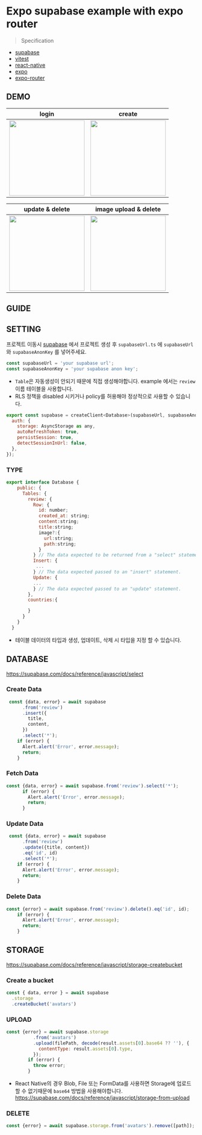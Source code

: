 # Expo supabase example with expo router

> Specification
- [supabase](https://supabase.com/)
- [vitest](https://vitest.dev/)
- [react-native](https://github.com/facebook/react-native)
- [expo](https://github.com/expo/expo)
- [expo-router](https://expo.github.io/router/docs)

## DEMO

| login | create |
| ----- | ------ |
| <img src=https://user-images.githubusercontent.com/73378472/220524044-ce92b43a-d0ea-4cf0-938b-7a01e575b6ff.gif width="200"> | <img src=https://user-images.githubusercontent.com/73378472/220524325-6ef92643-c208-40bb-97a5-f685bc8ffc8e.gif width="200"> |

| update & delete | image upload & delete |
| ----- | ------ |
| <img src=https://user-images.githubusercontent.com/73378472/220526290-819220a1-aab8-443d-9ae8-0f337d7da11e.gif width="200"> | <img src=https://user-images.githubusercontent.com/73378472/220526294-60fe7104-7c28-411d-bd31-f803bf53aa21.gif width="200"> |

## GUIDE


## SETTING

프로젝트 이동시 [supabase](https://supabase.com/) 에서 프로젝트 생성 후 `supabaseUrl.ts` 에 `supabaseUrl` 와 `supabaseAnonKey` 를 넣어주세요.
```js
const supabaseUrl = 'your supabase url';
const supabaseAnonKey = 'your supabase anon key';
```
- `Table`은 자동생성이 안되기 때문에 직접 생성해야합니다. example 에서는
`review` 이름 테이블을 사용합니다.
- RLS 정책을 disabled 시키거나 policy를 허용해야 정상적으로 사용할 수 있습니다.

```js
export const supabase = createClient<Database>(supabaseUrl, supabaseAnonKey, {
  auth: {
    storage: AsyncStorage as any,
    autoRefreshToken: true,
    persistSession: true,
    detectSessionInUrl: false,
  },
});
```

### TYPE
```js
export interface Database {
    public: {
      Tables: {
        review: {
          Row: {
            id: number;
            created_at: string;
            content:string;
            title:string;
            image?:{
              url:string;
              path:string;
            }
          } // The data expected to be returned from a "select" statement.
          Insert: {
           ...
          } // The data expected passed to an "insert" statement.
          Update: {
          ...
          } // The data expected passed to an "update" statement.
        },
        countries:{

        }
      }
    }
  }
```
- 테이블 데이터의 타입과 생성, 업데이트, 삭제 시 타입을 지정 할 수 있습니다.

## DATABASE
https://supabase.com/docs/reference/javascript/select

### Create Data
```js
 const {data, error} = await supabase
      .from('review')
      .insert({
        title,
        content,
      })
      .select('*');
    if (error) {
      Alert.alert('Error', error.message);
      return;
    }
```

### Fetch Data
```js
const {data, error} = await supabase.from('review').select('*');
      if (error) {
        Alert.alert('Error', error.message);
        return;
      }
```
### Update Data
```js
 const {data, error} = await supabase
      .from('review')
      .update({title, content})
      .eq('id', id)
      .select('*');
    if (error) {
      Alert.alert('Error', error.message);
      return;
    }
```
### Delete Data
```js
const {error} = await supabase.from('review').delete().eq('id', id);
    if (error) {
      Alert.alert('Error', error.message);
      return;
    }
```


## STORAGE
https://supabase.com/docs/reference/javascript/storage-createbucket

### Create a bucket
```js
const { data, error } = await supabase
  .storage
  .createBucket('avatars')
```
### UPLOAD
```js
const {error} = await supabase.storage
          .from('avatars')
          .upload(filePath, decode(result.assets[0].base64 ?? ''), {
            contentType: result.assets[0].type,
          });
        if (error) {
          throw error;
        }
```
- React Native의 경우 Blob, File 또는 FormData를 사용하면 Storage에 업로드 할 수 없기때문에 `base64` 방법을 사용해야합니다.
https://supabase.com/docs/reference/javascript/storage-from-upload

### DELETE
```js
const {error} = await supabase.storage.from('avatars').remove([path]);
```
